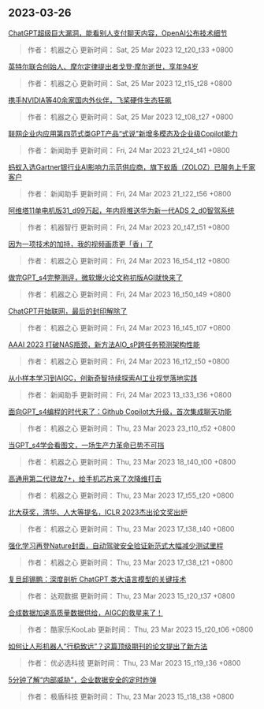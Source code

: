 
## 2023-03-26

 [ChatGPT超级巨大漏洞，能看别人支付聊天内容，OpenAI公布技术细节](https://www.jiqizhixin.com/articles/2023-03-25-3)

> 作者： 机器之心  更新时间： Sat, 25 Mar 2023 12_t20_t33 +0800

 [英特尔联合创始人、摩尔定律提出者戈登·摩尔逝世，享年94岁](https://www.jiqizhixin.com/articles/2023-03-25-2)

> 作者： 机器之心  更新时间： Sat, 25 Mar 2023 12_t15_t28 +0800

 [携手NVIDIA等40余家国内外伙伴，飞桨硬件生态狂飙](https://www.jiqizhixin.com/articles/2023-03-25)

> 作者： 机器之心  更新时间： Sat, 25 Mar 2023 12_t08_t27 +0800

 [联网企业内应用第四范式类GPT产品“式说”新增多模态及企业级Copilot能力](https://www.jiqizhixin.com/articles/2023-03-24-8)

> 作者： 新闻助手  更新时间： Fri, 24 Mar 2023 21_t24_t41 +0800

 [蚂蚁入选Gartner银行业AI影响力示范供应商，旗下蚁盾（ZOLOZ）已服务上千家客户](https://www.jiqizhixin.com/articles/2023-03-24-7)

> 作者： 新闻助手  更新时间： Fri, 24 Mar 2023 21_t22_t56 +0800

 [阿维塔11单电机版31_d99万起，年内将推送华为新一代ADS 2_d0智驾系统](https://www.jiqizhixin.com/articles/2023-03-24-6)

> 作者： 机器智行  更新时间： Fri, 24 Mar 2023 20_t47_t51 +0800

 [因为一项技术的加持，我的视频画质更「香」了](https://www.jiqizhixin.com/articles/2023-03-24-5)

> 作者： 机器之心  更新时间： Fri, 24 Mar 2023 16_t54_t12 +0800

 [做完GPT_s4完整测评，微软爆火论文称初版AGI就快来了](https://www.jiqizhixin.com/articles/2023-03-24-4)

> 作者： 机器之心  更新时间： Fri, 24 Mar 2023 16_t50_t49 +0800

 [ChatGPT开始联网，最后的封印解除了](https://www.jiqizhixin.com/articles/2023-03-24-3)

> 作者： 机器之心  更新时间： Fri, 24 Mar 2023 16_t45_t07 +0800

 [AAAI 2023   打破NAS瓶颈，新方法AIO_sP跨任务预测架构性能](https://www.jiqizhixin.com/articles/2023-03-24-2)

> 作者： 机器之心  更新时间： Fri, 24 Mar 2023 16_t12_t50 +0800

 [从小样本学习到AIGC，创新奇智持续探索AI工业视觉落地实践](https://www.jiqizhixin.com/articles/2023-03-24)

> 作者： 新闻助手  更新时间： Fri, 24 Mar 2023 13_t33_t36 +0800

 [面向GPT_s4编程的时代来了：Github Copilot大升级，首次集成聊天功能](https://www.jiqizhixin.com/articles/2023-03-23-8)

> 作者： 机器之心  更新时间： Thu, 23 Mar 2023 23_t10_t52 +0800

 [当GPT_s4学会看图文，一场生产力革命已势不可挡](https://www.jiqizhixin.com/articles/2023-03-23-7)

> 作者： 机器之心  更新时间： Thu, 23 Mar 2023 18_t40_t00 +0800

 [高通用第二代骁龙7+，给手机芯片来了次降维打击](https://www.jiqizhixin.com/articles/2023-03-23-12)

> 作者： 机器之心  更新时间： Thu, 23 Mar 2023 17_t55_t20 +0800

 [北大获奖，清华、人大等提名，ICLR 2023杰出论文奖出炉](https://www.jiqizhixin.com/articles/2023-03-23-9)

> 作者： 机器之心  更新时间： Thu, 23 Mar 2023 17_t38_t40 +0800

 [强化学习再登Nature封面，自动驾驶安全验证新范式大幅减少测试里程](https://www.jiqizhixin.com/articles/2023-03-23-10)

> 作者： 机器之心  更新时间： Thu, 23 Mar 2023 17_t38_t21 +0800

 [复旦邱锡鹏：深度剖析 ChatGPT 类大语言模型的关键技术](https://www.jiqizhixin.com/articles/2023-03-16)

> 作者： 达观数据  更新时间： Thu, 23 Mar 2023 15_t20_t37 +0800

 [合成数据加速高质量数据供给，AIGC的救星来了！](https://www.jiqizhixin.com/articles/2023-03-15-10)

> 作者： 酷家乐KooLab  更新时间： Thu, 23 Mar 2023 15_t20_t06 +0800

 [如何让人形机器人“行稳致远”？这篇顶级期刊的论文提出了新方法](https://www.jiqizhixin.com/articles/2023-03-16-2)

> 作者： 优必选科技  更新时间： Thu, 23 Mar 2023 15_t19_t36 +0800

 [5分钟了解“内部威胁”，企业数据安全的定时炸弹](https://www.jiqizhixin.com/articles/2023-03-17)

> 作者： 极盾科技  更新时间： Thu, 23 Mar 2023 15_t18_t38 +0800
